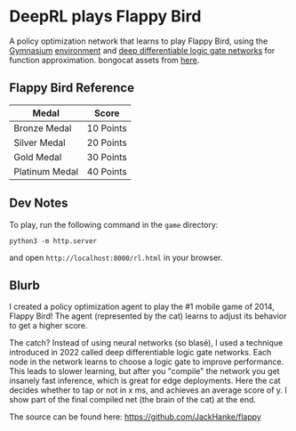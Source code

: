 # DeepRL plays Flappy Bird 

A policy optimization network that learns to play Flappy Bird, using the [Gymnasium](https://gymnasium.farama.org/) [environment](https://github.com/robertoschiavone/flappy-bird-env) and [deep differentiable logic gate networks](https://github.com/Felix-Petersen/difflogic) for function approximation. bongocat assets from [here](https://github.com/kuroni/bongocat-osu/tree/master).

## Flappy Bird Reference

| Medal | Score |
|-|-|
| Bronze Medal | 10 Points |
| Silver Medal | 20 Points |
| Gold Medal | 30 Points |
| Platinum Medal | 40 Points |

## Dev Notes

To play, run the following command in the `game` directory:

`python3 -m http.server`

and open `http://localhost:8000/rl.html` in your browser.

## Blurb

I created a policy optimization agent to play the #1 mobile game of 2014, Flappy Bird! The agent (represented by the cat) learns to adjust its behavior to get a higher score.

The catch? Instead of using neural networks (so blasé), I used a technique introduced in 2022 called deep differentiable logic gate networks. Each node in the network learns to choose a logic gate to improve performance. This leads to slower learning, but after you "compile" the network you get insanely fast inference, which is great for edge deployments. Here the cat decides whether to tap or not in x ms, and achieves an average score of y. I show part of the final compiled net (the brain of the cat) at the end. 

The source can be found here: https://github.com/JackHanke/flappy


